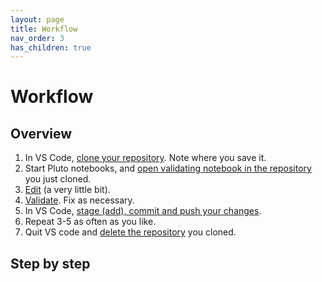 ```yaml
---
layout: page
title: Workflow
nav_order: 3
has_children: true
---
```


# Workflow


## Overview

1. In VS Code, [clone your repository](./cloning/).  Note where you save it.
2. Start Pluto notebooks, and [open validating notebook in the repository](./pluto/) you just cloned.
3. [Edit](./editing/) (a very little bit).
4. [Validate](./validating/).  Fix as necessary.
5. In VS Code, [stage (add), commit and push your changes](./committing/).
6. Repeat 3-5 as often as you like.
7. Quit VS code and [delete the repository](./cleanup/) you cloned.


## Step by step

